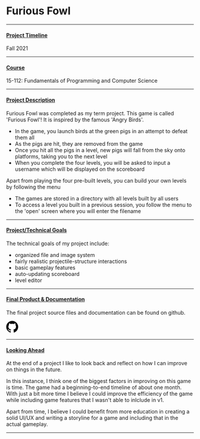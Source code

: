 # Furious Fowl

---

#### <u>Project Timeline</u>
Fall 2021

---

#### <u>Course</u>
<a href='https://www.cs.cmu.edu/~112/' target='_blank' style='text-decoration: none'>15-112: Fundamentals of Programming and Computer Science</a>

---

#### <u>Project Description</u>
Furious Fowl was completed as my term project.
This game is called 'Furious Fowl'! It is inspired by the famous 'Angry Birds'.
- In the game, you launch birds at the green pigs in an attempt to defeat them all
- As the pigs are hit, they are removed from the game
- Once you hit all the pigs in a level, new pigs will fall from the sky onto platforms, taking you to the next level
- When you complete the four levels, you will be asked to input a username which will be displayed on the scoreboard

Apart from playing the four pre-built levels, you can build your own levels by following the menu
- The games are stored in a directory with all levels built by all users
- To access a level you built in a previous session, you follow the menu to the 'open' screen where you will enter the filename

---

#### <u>Project/Technical Goals</u>
The technical goals of my project include:
- organized file and image system
- fairly realistic projectile-structure interactions
- basic gameplay features
- auto-updating scoreboard
- level editor

---

#### <u>Final Product & Documentation</u>
The final project source files and documentation can be found on github.
                <br>
                <div class='icon-container'>
                        <a href='https://github.com/jpurista/112-term-project' target='_blank' class='icon'>
                                <img src='/resources/icons/github.svg' width='32' height='32' alt='link to  GitHub' style="border-radius:0px;">
                        </a>
</div>

---

#### <u>Looking Ahead</u>
At the end of a project I like to look back and reflect on how I can improve on things in the future.

In this instance, I think one of the biggest factors in improving on this game is time. The game had a beginning-to-end timeline of about one month. With just a bit more time I believe I could improve the efficiency of the game while including game features that I wasn't able to inlclude in v1.

Apart from time, I believe I could benefit from more education in creating a solid UI/UX and writing a storyline for a game and including that in the actual gameplay.

---
